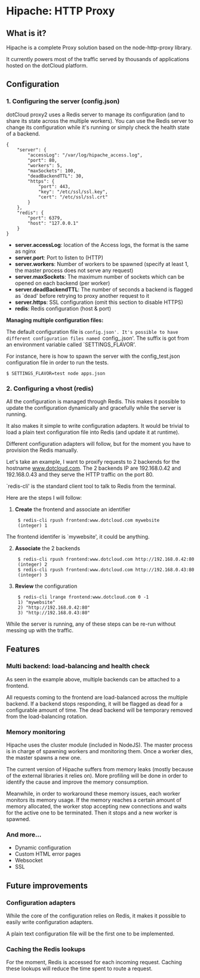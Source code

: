 Hipache: HTTP Proxy
===================

What is it?
-----------

Hipache is a complete Proxy solution based on the
node-http-proxy library.

It currently powers most of the traffic served by thousands of applications
hosted on the dotCloud platform.

Configuration
-------------

### 1. Configuring the server (config.json)

dotCloud proxy2 uses a Redis server to manage its configuration (and to share
its state across the multiple workers). You can use the Redis server to change
its configuration while it's running or simply check the health state of a
backend.

    {
        "server": {
            "accessLog": "/var/log/hipache_access.log",
            "port": 80,
            "workers": 5,
            "maxSockets": 100,
            "deadBackendTTL": 30,
            "https": {
                "port": 443,
                "key": "/etc/ssl/ssl.key",
                "cert": "/etc/ssl/ssl.crt"
            }
        },
        "redis": {
            "port": 6379,
            "host": "127.0.0.1"
        }
    }

* __server.accessLog__: location of the Access logs, the format is the same as
nginx
* __server.port__: Port to listen to (HTTP)
* __server.workers__: Number of workers to be spawned (specify at least 1, the
master process does not serve any request)
* __server.maxSockets__: The maximum number of sockets which can be opened on
each backend (per worker)
* __server.deadBackendTTL__: The number of seconds a backend is flagged as
`dead' before retrying to proxy another request to it
* __server.https__: SSL configuration (omit this section to disable HTTPS)
* __redis__: Redis configuration (host & port)

__Managing multiple configuration files:__

The default configuration file is `config.json'. It's possible to have
different configuration files named `config_<suffix>.json'. The suffix is got
from an environment variable called `SETTINGS_FLAVOR'.

For instance, here is how to spawn the server with the config_test.json
configuration file in order to run the tests.

    $ SETTINGS_FLAVOR=test node apps.json


### 2. Configuring a vhost (redis)

All the configuration is managed through Redis. This makes it possible to
update the configuration dynamically and gracefully while the server is
running.

It also makes it simple to write configuration adapters. It would be trivial
to load a plain text configuration file into Redis (and update it at runtime).

Different configuration adapters will follow, but for the moment you have to
provision the Redis manually.

Let's take an example, I want to proxify requests to 2 backends for the
hostname www.dotcloud.com. The 2 backends IP are 192.168.0.42 and 192.168.0.43
and they serve the HTTP traffic on the port 80.

`redis-cli' is the standard client tool to talk to Redis from the terminal.

Here are the steps I will follow:

1. __Create__ the frontend and associate an identifier

        $ redis-cli rpush frontend:www.dotcloud.com mywebsite
        (integer) 1

The frontend identifer is `mywebsite', it could be anything.

2. __Associate__ the 2 backends

        $ redis-cli rpush frontend:www.dotcloud.com http://192.168.0.42:80
        (integer) 2
        $ redis-cli rpush frontend:www.dotcloud.com http://192.168.0.43:80
        (integer) 3

3. __Review__ the configuration

        $ redis-cli lrange frontend:www.dotcloud.com 0 -1
        1) "mywebsite"
        2) "http://192.168.0.42:80"
        3) "http://192.168.0.43:80"

While the server is running, any of these steps can be re-run without messing
up with the traffic.


Features
--------

### Multi backend: load-balancing and health check

As seen in the example above, multiple backends can be attached to a frontend.

All requests coming to the frontend are load-balanced across the multiple
backend. If a backend stops responding, it will be flagged as dead for a
configurable amount of time. The dead backend will be temporary removed from
the load-balancing rotation.

### Memory monitoring

Hipache uses the cluster module (included in NodeJS). The master process is in
charge of spawning workers and monitoring them. Once a worker dies, the master
spawns a new one.

The current version of Hipache suffers from memory leaks (mostly because of
the external libraries it relies on). More profiling will be done in order to
identify the cause and improve the memory consumption.

Meanwhile, in order to workaround these memory issues, each worker monitors its
memory usage. If the memory reaches a certain amount of memory allocated, the
worker stop accepting new connections and waits for the active one to be
terminated. Then it stops and a new worker is spawned.

### And more...

* Dynamic configuration
* Custom HTML error pages
* Websocket
* SSL


Future improvements
-------------------

### Configuration adapters

While the core of the configuration relies on Redis, it makes it possible to
easily write configuration adapters.

A plain text configuration file will be the first one to be implemented.

### Caching the Redis lookups

For the moment, Redis is accessed for each incoming request. Caching these
lookups will reduce the time spent to route a request.
